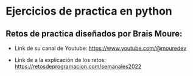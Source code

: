 # Ejercicios de practica en python

## Retos de practica diseñados por Brais Moure:
* Link de su canal de Youtube:
https://www.youtube.com/@mouredev

* Link de a la explicación de los retos:
https://retosdeprogramacion.com/semanales2022

